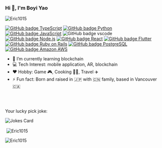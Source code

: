 ### Hi 👋, I'm Boyi Yao 

<p align="left"> <img src="https://komarev.com/ghpvc/?username=Eric1015&label=Profile%20views&color=0e75b6&style=flat" alt="Eric1015" /> </p>

<div align="left">

[![GitHub badge TypeScript](https://img.shields.io/badge/TypeScript-007ACC?style=for-the-badge&logo=typescript&logoColor=white)](#typescriptjavascript)
[![GitHub badge Python](https://img.shields.io/badge/Python-FFD43B?style=for-the-badge&logo=python&logoColor=blue)](#python)
[![GitHub badge JavaScript](https://img.shields.io/badge/JavaScript-323330?style=for-the-badge&logo=javascript&logoColor=F7DF1E)](#typescriptjavascript)
![GitHub badge vscode](https://img.shields.io/badge/VSCode-0078D4?style=for-the-badge&logo=visual%20studio%20code&logoColor=white)
[![GitHub badge Node.js](https://img.shields.io/badge/Node.js-339933?style=for-the-badge&logo=nodedotjs&logoColor=white)](#nodejs)
[![GitHub badge React](https://img.shields.io/badge/React-20232A?style=for-the-badge&logo=react&logoColor=61DAFB)](#react)
[![GitHub badge Flutter](https://img.shields.io/badge/Flutter-02569B?style=for-the-badge&logo=flutter&logoColor=white)](#flutter)
[![GitHub badge Ruby on Rails](https://img.shields.io/badge/Ruby_on_Rails-CC0000?style=for-the-badge&logo=ruby-on-rails&logoColor=white)](#ruby-on-rails)
[![GitHub badge PostgreSQL](https://img.shields.io/badge/PostgreSQL-316192?style=for-the-badge&logo=postgresql&logoColor=white)](#mysqlpostgresql)
[![GitHub badge Amazon AWS](https://img.shields.io/badge/Amazon_AWS-FF9900?style=for-the-badge&logo=amazonaws&logoColor=white)](#amazon-aws)


</div>

- 🌱 I’m currently learning blockchain
- 💻 Tech Interest: mobile application, AR, blockchain
- ❤️ Hobby: Game 🎮, Cooking 👨‍🍳, Travel ✈️
- ⚡ Fun fact: Born and raised in 🇯🇵 with 🇨🇳 family, based in Vancouver 🇨🇦

<br />
<br />

Your lucky pick joke:

<img src="https://readme-jokes.vercel.app/api" alt="Jokes Card" />


<p>&nbsp;<img align="center" src="https://github-readme-stats.vercel.app/api?username=Eric1015&show_icons=true&locale=en&theme=tokyonight" alt="Eric1015" /></p>

<p><img align="center" src="https://github-readme-streak-stats.herokuapp.com/?user=Eric1015&" alt="Eric1015" /></p>




<!--
**Eric1015/Eric1015** is a ✨ _special_ ✨ repository because its `README.md` (this file) appears on your GitHub profile.

Here are some ideas to get you started:

- 🔭 I’m currently working on ...
- 🌱 I’m currently learning ...
- 👯 I’m looking to collaborate on ...
- 🤔 I’m looking for help with ...
- 💬 Ask me about ...
- 📫 How to reach me: ...
- 😄 Pronouns: ...
- ⚡ Fun fact: ...
-->
